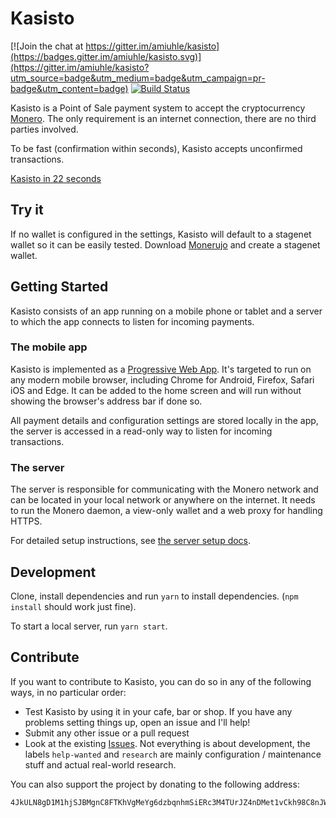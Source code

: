 # Kasisto

[![Join the chat at https://gitter.im/amiuhle/kasisto](https://badges.gitter.im/amiuhle/kasisto.svg)](https://gitter.im/amiuhle/kasisto?utm_source=badge&utm_medium=badge&utm_campaign=pr-badge&utm_content=badge)
[![Build Status](https://travis-ci.org/amiuhle/kasisto.svg?branch=master)](https://travis-ci.org/amiuhle/kasisto)

Kasisto is a Point of Sale payment system to accept the cryptocurrency [Monero](https://getmonero.org/). The only requirement is an internet connection, there are no third parties involved.

To be fast (confirmation within seconds), Kasisto accepts unconfirmed transactions.

[Kasisto in 22 seconds](https://gfycat.com/gifs/detail/littlecompleteallosaurus)

## Try it

If no wallet is configured in the settings, Kasisto will default to a stagenet wallet so it can be easily tested. Download [Monerujo](https://monerujo.io/) and create a stagenet wallet.

## Getting Started

Kasisto consists of an app running on a mobile phone or tablet and a server to which the app connects to listen for incoming payments.

### The mobile app

Kasisto is implemented as a [Progressive Web App](https://en.wikipedia.org/wiki/Progressive_web_app). It's targeted to run on any modern mobile browser, including Chrome for Android, Firefox, Safari iOS and Edge. It can be added to the home screen and will run without showing the browser's address bar if done so.

All payment details and configuration settings are stored locally in the app, the server is accessed in a read-only way to listen for incoming transactions.


### The server

The server is responsible for communicating with the Monero network and can be located in your local network or anywhere on the internet. It needs to run the Monero daemon, a view-only wallet and a web proxy for handling HTTPS.

For detailed setup instructions, see [the server setup docs](docs/server-setup.md).

## Development

Clone, install dependencies and run `yarn` to install dependencies. (`npm install` should work just fine).

To start a local server, run `yarn start`.


## Contribute

If you want to contribute to Kasisto, you can do so in any of the following ways, in no particular order:

* Test Kasisto by using it in your cafe, bar or shop. If you have any problems setting things up, open an issue and I'll help!
* Submit any other issue or a pull request
* Look at the existing [Issues](https://github.com/amiuhle/kasisto/issues). Not everything is about development, the labels `help-wanted` and `research` are mainly configuration / maintenance stuff and actual real-world research.

You can also support the project by donating to the following address:

```monero
4JkULN8gD1M1hjSJBMgnC8FTKhVgMeYg6dzbqnhmSiERc3M4TUrJZ4nDMet1vCkh98C8nJWFmEMiAaaDRwWehqAJFrzAq1WNEP4SXgbVNX
```
